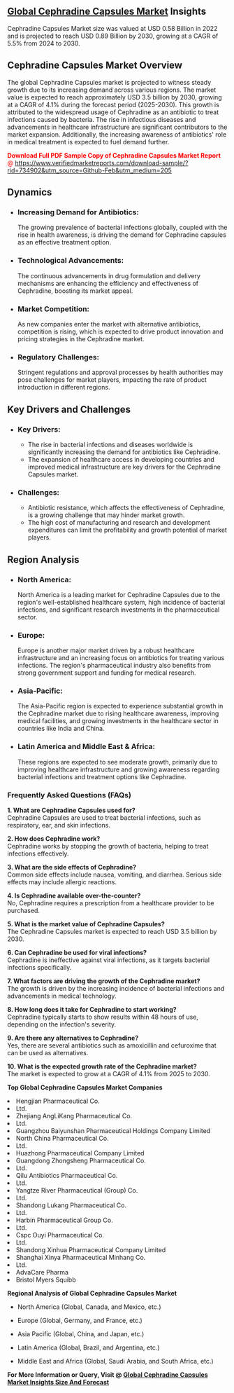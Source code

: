 <h2><a href="https://www.verifiedmarketreports.com/download-sample/?rid=734902&amp;utm_source=Github&amp;utm_medium=205" target="_blank">Global Cephradine Capsules Market</a> Insights</h2><p>Cephradine Capsules Market size was valued at USD 0.58 Billion in 2022 and is projected to reach USD 0.89 Billion by 2030, growing at a CAGR of 5.5% from 2024 to 2030.</p><p> <h2>Cephradine Capsules Market Overview</h2> <p>The global Cephradine Capsules market is projected to witness steady growth due to its increasing demand across various regions. The market value is expected to reach approximately USD 3.5 billion by 2030, growing at a CAGR of 4.1% during the forecast period (2025-2030). This growth is attributed to the widespread usage of Cephradine as an antibiotic to treat infections caused by bacteria. The rise in infectious diseases and advancements in healthcare infrastructure are significant contributors to the market expansion. Additionally, the increasing awareness of antibiotics' role in medical treatment is expected to fuel demand further.</p> <p><p><span class=""><span style="color: #ff0000;"><strong>Download Full PDF Sample Copy of Cephradine Capsules Market Report</strong> @ </span><a href="https://www.verifiedmarketreports.com/download-sample/?rid=734902&amp;utm_source=Github-Feb&amp;utm_medium=205" target="_blank">https://www.verifiedmarketreports.com/download-sample/?rid=734902&amp;utm_source=Github-Feb&amp;utm_medium=205</a></span></p></p> <h2>Dynamics</h2> <ul> <li><h3>Increasing Demand for Antibiotics:</h3> The growing prevalence of bacterial infections globally, coupled with the rise in health awareness, is driving the demand for Cephradine capsules as an effective treatment option.</li> <li><h3>Technological Advancements:</h3> The continuous advancements in drug formulation and delivery mechanisms are enhancing the efficiency and effectiveness of Cephradine, boosting its market appeal.</li> <li><h3>Market Competition:</h3> As new companies enter the market with alternative antibiotics, competition is rising, which is expected to drive product innovation and pricing strategies in the Cephradine market.</li> <li><h3>Regulatory Challenges:</h3> Stringent regulations and approval processes by health authorities may pose challenges for market players, impacting the rate of product introduction in different regions.</li> </ul> <h2>Key Drivers and Challenges</h2> <ul> <li><h3>Key Drivers:</h3> <ul> <li>The rise in bacterial infections and diseases worldwide is significantly increasing the demand for antibiotics like Cephradine.</li> <li>The expansion of healthcare access in developing countries and improved medical infrastructure are key drivers for the Cephradine Capsules market.</li> </ul> </li> <li><h3>Challenges:</h3> <ul> <li>Antibiotic resistance, which affects the effectiveness of Cephradine, is a growing challenge that may hinder market growth.</li> <li>The high cost of manufacturing and research and development expenditures can limit the profitability and growth potential of market players.</li> </ul> </li> </ul> <h2>Region Analysis</h2> <ul> <li><h3>North America:</h3> North America is a leading market for Cephradine Capsules due to the region's well-established healthcare system, high incidence of bacterial infections, and significant research investments in the pharmaceutical sector.</li> <li><h3>Europe:</h3> Europe is another major market driven by a robust healthcare infrastructure and an increasing focus on antibiotics for treating various infections. The region's pharmaceutical industry also benefits from strong government support and funding for medical research.</li> <li><h3>Asia-Pacific:</h3> The Asia-Pacific region is expected to experience substantial growth in the Cephradine market due to rising healthcare awareness, improving medical facilities, and growing investments in the healthcare sector in countries like India and China.</li> <li><h3>Latin America and Middle East & Africa:</h3> These regions are expected to see moderate growth, primarily due to improving healthcare infrastructure and growing awareness regarding bacterial infections and treatment options like Cephradine.</li> </ul> <h3>Frequently Asked Questions (FAQs)</h3> <p><strong>1. What are Cephradine Capsules used for?</strong><br>Cephradine Capsules are used to treat bacterial infections, such as respiratory, ear, and skin infections.</p> <p><strong>2. How does Cephradine work?</strong><br>Cephradine works by stopping the growth of bacteria, helping to treat infections effectively.</p> <p><strong>3. What are the side effects of Cephradine?</strong><br>Common side effects include nausea, vomiting, and diarrhea. Serious side effects may include allergic reactions.</p> <p><strong>4. Is Cephradine available over-the-counter?</strong><br>No, Cephradine requires a prescription from a healthcare provider to be purchased.</p> <p><strong>5. What is the market value of Cephradine Capsules?</strong><br>The Cephradine Capsules market is expected to reach USD 3.5 billion by 2030.</p> <p><strong>6. Can Cephradine be used for viral infections?</strong><br>Cephradine is ineffective against viral infections, as it targets bacterial infections specifically.</p> <p><strong>7. What factors are driving the growth of the Cephradine market?</strong><br>The growth is driven by the increasing incidence of bacterial infections and advancements in medical technology.</p> <p><strong>8. How long does it take for Cephradine to start working?</strong><br>Cephradine typically starts to show results within 48 hours of use, depending on the infection's severity.</p> <p><strong>9. Are there any alternatives to Cephradine?</strong><br>Yes, there are several antibiotics such as amoxicillin and cefuroxime that can be used as alternatives.</p> <p><strong>10. What is the expected growth rate of the Cephradine market?</strong><br>The market is expected to grow at a CAGR of 4.1% from 2025 to 2030.</p> </p><p><strong>Top Global Cephradine Capsules Market Companies</strong></p><div data-test-id=""><p><li>Hengjian Pharmaceutical Co.</li><li>Ltd.</li><li> Zhejiang AngLiKang Pharmaceutical Co.</li><li> Ltd.</li><li> Guangzhou Baiyunshan Pharmaceutical Holdings Company Limited</li><li> North China Pharmaceutical Co.</li><li> Ltd.</li><li> Huazhong Pharmaceutical Company Limited</li><li> Guangdong Zhongsheng Pharmaceutical Co.</li><li>Ltd.</li><li> Qilu Antibiotics Pharmaceutical Co.</li><li> Ltd.</li><li> Yangtze River Pharmaceutical (Group) Co.</li><li> Ltd.</li><li> Shandong Lukang Pharmaceutical Co.</li><li> Ltd.</li><li> Harbin Pharmaceutical Group Co.</li><li>Ltd.</li><li> Cspc Ouyi Pharmaceutical Co.</li><li> Ltd.</li><li> Shandong Xinhua Pharmaceutical Company Limited</li><li> Shanghai Xinya Pharmaceutical Minhang Co.</li><li> Ltd.</li><li> AdvaCare Pharma</li><li> Bristol Myers Squibb</li></p><div><strong>Regional Analysis of&nbsp;Global Cephradine Capsules Market</strong></div><ul><li dir="ltr"><p dir="ltr">North America&nbsp;(Global, Canada, and Mexico, etc.)</p></li><li dir="ltr"><p dir="ltr">Europe (Global, Germany, and France, etc.)</p></li><li dir="ltr"><p dir="ltr">Asia Pacific&nbsp;(Global, China, and Japan, etc.)</p></li><li dir="ltr"><p dir="ltr">Latin America&nbsp;(Global, Brazil, and Argentina, etc.)</p></li><li dir="ltr">Middle East and Africa&nbsp;(Global, Saudi Arabia, and South Africa, etc.)</li></ul><p><strong>For More Information or Query, Visit @&nbsp;</strong><strong><a href="https://www.verifiedmarketreports.com/product/cephradine-capsules-market/?utm_source=Github&amp;utm_medium=205" target="_blank">Global Cephradine Capsules Market Insights Size And Forecast</a></strong></p></div>

